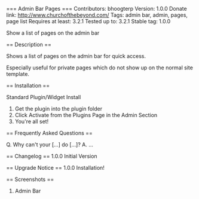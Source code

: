 === Admin Bar Pages ===
Contributors: bhoogterp
Version: 1.0.0
Donate link: http://www.churchofthebeyond.com/
Tags: admin bar, admin, pages, page list
Requires at least: 3.2.1
Tested up to: 3.2.1
Stable tag: 1.0.0

Show a list of pages on the admin bar

== Description ==

Shows a list of pages on the admin bar for quick access.

Especially useful for private pages which do not show up on the normal site template.

== Installation ==

Standard Plugin/Widget Install

1. Get the plugin into the plugin folder
2. Click Activate from the Plugins Page in the Admin Section
3. You're all set!

== Frequently Asked Questions == 

Q.  Why can't your [...] do [...]?
A.  ...

== Changelog == 
1.0.0	Initial Version

== Upgrade Notice == 
1.0.0  Installation!

== Screenshots == 

1.  Admin Bar
